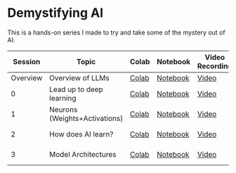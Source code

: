 # Demystifying AI

This is a hands-on series I made to try and take some of the mystery out of AI. 

| Session | Topic | Colab | Notebook | Video Recording | NotebookLM Podcast | Notes + Transcript |
|---|---|---|---|---|---|---|
| Overview | Overview of LLMs | [Colab](https://colab.research.google.com/github/patemotter/demystifying-ai/blob/main/notebooks/session_overview.ipynb) | [Notebook](https://github.com/patemotter/demystifying-ai/blob/main/notebooks/session_overview.ipynb) | [Video](https://youtu.be/TkwnVxkee20) | None | None |
| 0 | Lead up to deep learning | [Colab](https://colab.research.google.com/github/patemotter/demystifying-ai/blob/main/notebooks/session_0.ipynb) | [Notebook](https://github.com/patemotter/demystfiying-ai/blob/main/notebooks/session_0.ipynb) | [Video](https://youtu.be/vv8yuAvOEeM) | [Podcast](https://notebooklm.google.com/notebook/c5d2634c-9c38-4ee1-a7e4-62028362f648/audio) | [Notes + Transcript](https://docs.google.com/document/d/177uRFB0aovt76_AWtGl8eyhFkHGuYCqCg7kqGiZRsfk/edit?usp=sharing) |
| 1 | Neurons (Weights+Activations) | [Colab](https://colab.research.google.com/github/patemotter/demystifying-ai/blob/main/notebooks/session_1.ipynb) | [Notebook](https://github.com/patemotter/demystfiying-ai/blob/main/notebooks/session_1.ipynb) | [Video](https://youtu.be/6K_Dejgf7H4) | [Podcast](https://notebooklm.google.com/notebook/622576e7-c6e9-40fc-a25b-8fd3864d2534/audio) | [Notes + Transcript](https://docs.google.com/document/d/17Q9Z5IRzIGeTNaSVsbH0P7TgH0cdlwgwIsCnVupAcF8/edit?usp=sharing) | 
| 2 | How does AI learn? | [Colab](https://colab.research.google.com/github/patemotter/demystifying-ai/blob/main/notebooks/session_2.ipynb) | [Notebook](https://github.com/patemotter/demystifying-ai/blob/main/notebooks/session_2.ipynb) | [Video](https://youtu.be/hB2fKtV2ETE) | [Podcast](https://notebooklm.google.com/notebook/8e42b844-9fde-473f-8f73-14e15bc19cc1/audio) | [Notes + Transcript](https://docs.google.com/document/d/177uRFB0aovt76_AWtGl8eyhFkHGuYCqCg7kqGiZRsfk/edit?tab=t.r4d75d3vhki2) | 
| 3 | Model Architectures | [Colab](https://colab.research.google.com/github/patemotter/demystifying-ai/blob/main/notebooks/session_3.ipynb) | [Notebook](https://github.com/patemotter/demystifying-ai/blob/main/notebooks/session_3.ipynb) | [Video](https://youtu.be/rkpvT72adSw) | [Podcast](https://notebooklm.google.com/notebook/e0c8200a-8471-4b65-aeca-94eaa7317210/audio) | [Notes + Transcript](https://docs.google.com/document/d/1U3LO7S6CMBbb6RgCTw5HQeMt0kmGmJfbFXzWGzblf4U/edit?usp=sharing) | 
